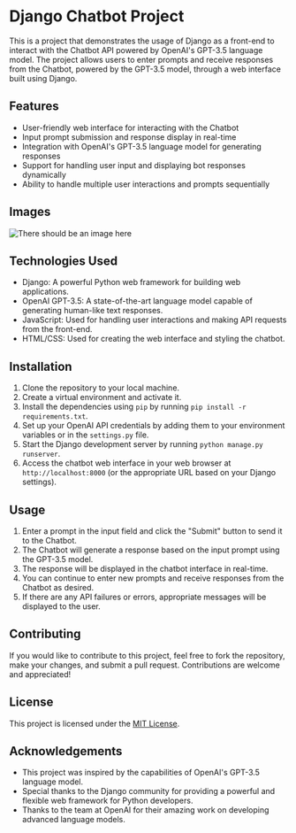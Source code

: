 # Django Chatbot Project

This is a project that demonstrates the usage of Django as a front-end to interact with the Chatbot API powered by OpenAI's GPT-3.5 language model. The project allows users to enter prompts and receive responses from the Chatbot, powered by the GPT-3.5 model, through a web interface built using Django.

## Features

- User-friendly web interface for interacting with the Chatbot
- Input prompt submission and response display in real-time
- Integration with OpenAI's GPT-3.5 language model for generating responses
- Support for handling user input and displaying bot responses dynamically
- Ability to handle multiple user interactions and prompts sequentially

## Images

<img title="Image" alt="There should be an image here" src="https://prnt.sc/_EF0FSkcaaXN">


## Technologies Used

- Django: A powerful Python web framework for building web applications.
- OpenAI GPT-3.5: A state-of-the-art language model capable of generating human-like text responses.
- JavaScript: Used for handling user interactions and making API requests from the front-end.
- HTML/CSS: Used for creating the web interface and styling the chatbot.

## Installation

1. Clone the repository to your local machine.
2. Create a virtual environment and activate it.
3. Install the dependencies using `pip` by running `pip install -r requirements.txt`.
4. Set up your OpenAI API credentials by adding them to your environment variables or in the `settings.py` file.
5. Start the Django development server by running `python manage.py runserver`.
6. Access the chatbot web interface in your web browser at `http://localhost:8000` (or the appropriate URL based on your Django settings).

## Usage

1. Enter a prompt in the input field and click the "Submit" button to send it to the Chatbot.
2. The Chatbot will generate a response based on the input prompt using the GPT-3.5 model.
3. The response will be displayed in the chatbot interface in real-time.
4. You can continue to enter new prompts and receive responses from the Chatbot as desired.
5. If there are any API failures or errors, appropriate messages will be displayed to the user.

## Contributing

If you would like to contribute to this project, feel free to fork the repository, make your changes, and submit a pull request. Contributions are welcome and appreciated!

## License

This project is licensed under the [MIT License](LICENSE).

## Acknowledgements

- This project was inspired by the capabilities of OpenAI's GPT-3.5 language model.
- Special thanks to the Django community for providing a powerful and flexible web framework for Python developers.
- Thanks to the team at OpenAI for their amazing work on developing advanced language models.
